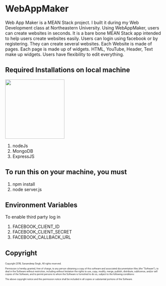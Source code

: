 <h1>WebAppMaker</h1>


<p>Web App Maker is a MEAN Stack project. I built it during my Web Development class at Northeastern University. Using WebAppMaker, users can create websites in seconds. It is a bare bone MEAN Stack app intended to help users create websites easily. Users can login using facebook or by registering. They can create several websites. Each Website is made of pages. Each page is made up of widgets. HTML, YouTube, Header, Text make up widgets. Users have flexibility to edit everything.</p>

 
<h2>Required Installations on local machine</h2>

<img src="https://excellentwebworld.com/wp-content/uploads/2017/09/images-3.jpg" height=190px>
<ol>
  <li>nodeJs</li>
  <li>MongoDB</li>
  <li>ExpressJS</li>
</ol>  




<h2>To run this on your machine, you must</h2>
<ol>
  <li>npm install</li>
  <li>node server.js</li>
</ol>  

 
<h2>Environment Variables</h2>
<p>To enable third party log in </p>
<ol>
  <li>FACEBOOK_CLIENT_ID</li>
  <li>FACEBOOK_CLIENT_SECRET</li>
  <li>FACEBOOK_CALLBACK_URL</li>
</ol>  

<h2>Copyright</h2>
<p style="font-size:50%;">Copyright 2016, Sanamdeep Singh, All rights reserved.</p>
 

<p style="font-size:50%;">Permission is hereby granted, free of charge, to any person obtaining a copy
of this software and associated documentation files (the "Software"), to deal
in the Software without restriction, including without limitation the rights
to use, copy, modify, merge, publish, distribute, sublicense, and/or sell
copies of the Software, and to permit persons to whom the Software is
furnished to do so, subject to the following conditions:</p>

<p style="font-size:50%;">The above copyright notice and this permission notice shall be included in
all copies or substantial portions of the Software.</p>
